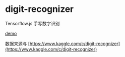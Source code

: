 # digit-recognizer

Tensorflow.js 手写数字识别


[demo](https://github-laziji.github.io/digit-recognizer/)

数据来源与 [https://www.kaggle.com/c/digit-recognizer](https://www.kaggle.com/c/digit-recognizer)
